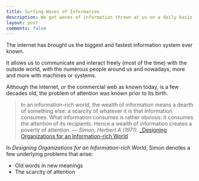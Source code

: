 ```yaml
---
title: Surfing Waves of Information
description: We get waves of information thrown at us on a daily basis. information, attention
layout: post
comments: false
---
```

The internet has brought us the biggest and fastest information system ever known.

It allows us to communicate and interact freely (most of the time) with the outside world, with the numerous people around us and nowadays, more and more with machines or systems.

Although the internet, or the commercial web as known today, is a few decades old, the problem of attention was known prior to its birth.

><span class="spoiler"> In an information-rich world, the wealth of information means a dearth of something else: a scarcity of whatever it is that information consumes. What information consumes is rather obvious: it consumes the attention of its recipients. Hence a wealth of information creates a poverty of attention. </span><cite>— Simon, Herbert A (1971). </cite>[_Designing Organizations for an Information-rich World](https://web.archive.org/web/20201006235931/https://digitalcollections.library.cmu.edu/awweb/awarchive?type=file&item=33748)

In *Designing Organizations for an Information-rich World*, Simon denotes a few underlying problems that arise:

- Old words in new meanings
- The scarcity of attention

